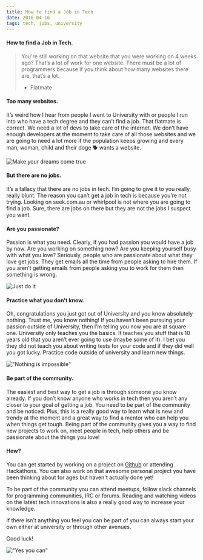 ```yaml
---
title: How to find a Job in Tech
date: 2016-04-16
tags: tech, jobs, university
---
```


#### How to find a Job in Tech.

> You're still working on that website that you were working on 4 weeks ago?
> That’s a lot of work for one website. There must be a lot of
> programmers because if you think about how many websites there are, that’s a lot.
> - Flatmate

#### Too many websites.

It’s weird how I hear from people I went to University with or
people I run into who have a tech degree and they can’t find a job. That flatmate
is correct. We need a lot of devs to take care of the internet. We
don’t have enough developers at the moment to take care of all those websites
and we are going to need a lot more if the population keeps growing and every
man, woman, child and their doge 🐕 wants a website.

![Make your dreams come true](http://i.giphy.com/qvdqF0PGFPfyg.gif)

#### But there are no jobs.

It’s a fallacy that there are no jobs in tech. I’m going
to give it to you really, really blunt. The reason you can’t get a job in tech is
because you’re not trying. Looking on seek.com.au or whirlpool is not where you
are going to find a job. Sure, there are jobs on there but they are not the jobs
I suspect you want.

#### Are you passionate?

Passion is what you need. Clearly, if you had passion you
would have a job by now. Are you working on something now? Are you keeping
yourself busy with what you love? Seriously, people who are passionate about
what they love get jobs. They get emails all the time from people asking to hire
them. If you aren’t getting emails from people asking you to work for them then
something is wrong.

![Just do it](http://i.giphy.com/10FUfTApAeoZK8.gif)

#### Practice what you don't know.

Oh, congratulations you just got out of University
and you know absolutely nothing. Trust me, you know nothing! If you haven’t been
pursuing your passion outside of University, then I’m telling you now you are at
square one. University only teaches you the basics. It teaches you stuff that is
10 years old that you aren’t ever going to use (maybe some of it). I bet you
they did not teach you about writing tests for your code and if they did well you
got lucky. Practice code outside of university and learn new things.

!["Nothing is impossible"](http://i.giphy.com/ypO01RIuQ3tHW.gif)

#### Be part of the community.

The easiest and best way to get a job is through
someone you know already. If you don’t know anyone who works in tech then you
aren’t any closer to your goal of getting a job. You need to be part of the
community and be noticed. Plus, this is a really good way to learn what is new
and trendy at the moment and a great way to find a mentor who can help you when
things get tough. Being part of the community gives you a way to find new
projects to work on, meet people in tech, help others and be passionate about
the things you love!

#### How?

You can get started by working on a project on [Github](https://github.com/) or
attending Hackathons. You can also work on that awesome personal project you
have been thinking about for ages but haven't actually done yet!

To be part of the community you can attend meetups, follow slack channels for
programming communities, IRC or forums. Reading and watching videos on the
latest tech innovations is also a really good way to increase your knowledge.

If there isn't anything you feel you can be part of you can always start your
own either at university or through other avenues.

Good luck!

!["Yes you can"](http://i.giphy.com/wCiFka9RsSW9W.gif)
